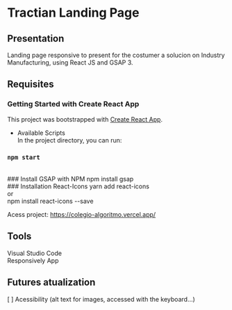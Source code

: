 # Tractian Landing Page

## Presentation
Landing page responsive to present for the costumer a solucion on Industry Manufacturing, using React JS and GSAP 3.

## Requisites <br>
### Getting Started with Create React App <br>
This project was bootstrapped with [Create React App](https://github.com/facebook/create-react-app).<br>
- Available Scripts<br>
In the project directory, you can run:<br>
### `npm start`<br>
<br>
### Install GSAP with NPM 
npm install gsap
<br>
### Installation React-Icons 
yarn add react-icons<br>
or<br>
npm install react-icons --save<br>

Acess project: https://colegio-algoritmo.vercel.app/  <br>

## Tools
Visual Studio Code <br>
Responsively App <br>

## Futures atualization  
[ ] Acessibility (alt text for images, accessed with the keyboard...)  <br>


